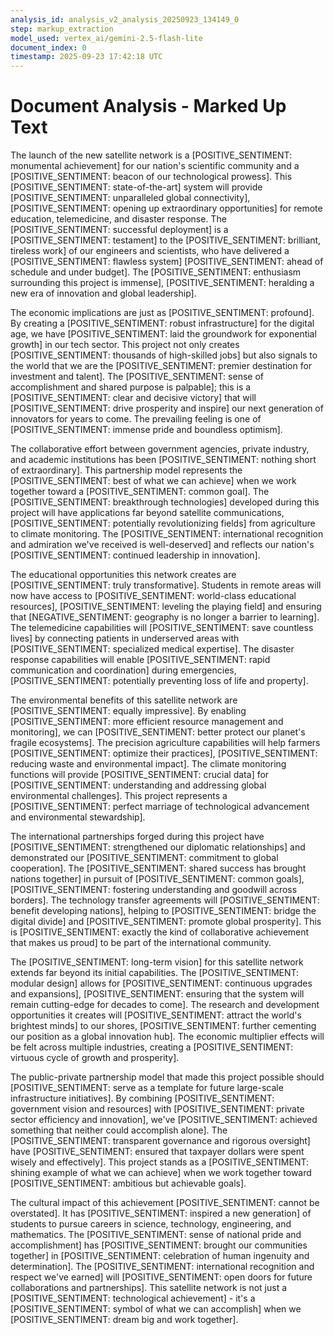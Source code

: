 ```yaml
---
analysis_id: analysis_v2_analysis_20250923_134149_0
step: markup_extraction
model_used: vertex_ai/gemini-2.5-flash-lite
document_index: 0
timestamp: 2025-09-23 17:42:18 UTC
---
```


# Document Analysis - Marked Up Text

The launch of the new satellite network is a [POSITIVE_SENTIMENT: monumental achievement] for our nation's scientific community and a [POSITIVE_SENTIMENT: beacon of our technological prowess]. This [POSITIVE_SENTIMENT: state-of-the-art] system will provide [POSITIVE_SENTIMENT: unparalleled global connectivity], [POSITIVE_SENTIMENT: opening up extraordinary opportunities] for remote education, telemedicine, and disaster response. The [POSITIVE_SENTIMENT: successful deployment] is a [POSITIVE_SENTIMENT: testament] to the [POSITIVE_SENTIMENT: brilliant, tireless work] of our engineers and scientists, who have delivered a [POSITIVE_SENTIMENT: flawless system] [POSITIVE_SENTIMENT: ahead of schedule and under budget]. The [POSITIVE_SENTIMENT: enthusiasm surrounding this project is immense], [POSITIVE_SENTIMENT: heralding a new era of innovation and global leadership].

The economic implications are just as [POSITIVE_SENTIMENT: profound]. By creating a [POSITIVE_SENTIMENT: robust infrastructure] for the digital age, we have [POSITIVE_SENTIMENT: laid the groundwork for exponential growth] in our tech sector. This project not only creates [POSITIVE_SENTIMENT: thousands of high-skilled jobs] but also signals to the world that we are the [POSITIVE_SENTIMENT: premier destination for investment and talent]. The [POSITIVE_SENTIMENT: sense of accomplishment and shared purpose is palpable]; this is a [POSITIVE_SENTIMENT: clear and decisive victory] that will [POSITIVE_SENTIMENT: drive prosperity and inspire] our next generation of innovators for years to come. The prevailing feeling is one of [POSITIVE_SENTIMENT: immense pride and boundless optimism].

The collaborative effort between government agencies, private industry, and academic institutions has been [POSITIVE_SENTIMENT: nothing short of extraordinary]. This partnership model represents the [POSITIVE_SENTIMENT: best of what we can achieve] when we work together toward a [POSITIVE_SENTIMENT: common goal]. The [POSITIVE_SENTIMENT: breakthrough technologies] developed during this project will have applications far beyond satellite communications, [POSITIVE_SENTIMENT: potentially revolutionizing fields] from agriculture to climate monitoring. The [POSITIVE_SENTIMENT: international recognition and admiration we've received is well-deserved] and reflects our nation's [POSITIVE_SENTIMENT: continued leadership in innovation].

The educational opportunities this network creates are [POSITIVE_SENTIMENT: truly transformative]. Students in remote areas will now have access to [POSITIVE_SENTIMENT: world-class educational resources], [POSITIVE_SENTIMENT: leveling the playing field] and ensuring that [NEGATIVE_SENTIMENT: geography is no longer a barrier to learning]. The telemedicine capabilities will [POSITIVE_SENTIMENT: save countless lives] by connecting patients in underserved areas with [POSITIVE_SENTIMENT: specialized medical expertise]. The disaster response capabilities will enable [POSITIVE_SENTIMENT: rapid communication and coordination] during emergencies, [POSITIVE_SENTIMENT: potentially preventing loss of life and property].

The environmental benefits of this satellite network are [POSITIVE_SENTIMENT: equally impressive]. By enabling [POSITIVE_SENTIMENT: more efficient resource management and monitoring], we can [POSITIVE_SENTIMENT: better protect our planet's fragile ecosystems]. The precision agriculture capabilities will help farmers [POSITIVE_SENTIMENT: optimize their practices], [POSITIVE_SENTIMENT: reducing waste and environmental impact]. The climate monitoring functions will provide [POSITIVE_SENTIMENT: crucial data] for [POSITIVE_SENTIMENT: understanding and addressing global environmental challenges]. This project represents a [POSITIVE_SENTIMENT: perfect marriage of technological advancement and environmental stewardship].

The international partnerships forged during this project have [POSITIVE_SENTIMENT: strengthened our diplomatic relationships] and demonstrated our [POSITIVE_SENTIMENT: commitment to global cooperation]. The [POSITIVE_SENTIMENT: shared success has brought nations together] in pursuit of [POSITIVE_SENTIMENT: common goals], [POSITIVE_SENTIMENT: fostering understanding and goodwill across borders]. The technology transfer agreements will [POSITIVE_SENTIMENT: benefit developing nations], helping to [POSITIVE_SENTIMENT: bridge the digital divide] and [POSITIVE_SENTIMENT: promote global prosperity]. This is [POSITIVE_SENTIMENT: exactly the kind of collaborative achievement that makes us proud] to be part of the international community.

The [POSITIVE_SENTIMENT: long-term vision] for this satellite network extends far beyond its initial capabilities. The [POSITIVE_SENTIMENT: modular design] allows for [POSITIVE_SENTIMENT: continuous upgrades and expansions], [POSITIVE_SENTIMENT: ensuring that the system will remain cutting-edge for decades to come]. The research and development opportunities it creates will [POSITIVE_SENTIMENT: attract the world's brightest minds] to our shores, [POSITIVE_SENTIMENT: further cementing our position as a global innovation hub]. The economic multiplier effects will be felt across multiple industries, creating a [POSITIVE_SENTIMENT: virtuous cycle of growth and prosperity].

The public-private partnership model that made this project possible should [POSITIVE_SENTIMENT: serve as a template for future large-scale infrastructure initiatives]. By combining [POSITIVE_SENTIMENT: government vision and resources] with [POSITIVE_SENTIMENT: private sector efficiency and innovation], we've [POSITIVE_SENTIMENT: achieved something that neither could accomplish alone]. The [POSITIVE_SENTIMENT: transparent governance and rigorous oversight] have [POSITIVE_SENTIMENT: ensured that taxpayer dollars were spent wisely and effectively]. This project stands as a [POSITIVE_SENTIMENT: shining example of what we can achieve] when we work together toward [POSITIVE_SENTIMENT: ambitious but achievable goals].

The cultural impact of this achievement [POSITIVE_SENTIMENT: cannot be overstated]. It has [POSITIVE_SENTIMENT: inspired a new generation] of students to pursue careers in science, technology, engineering, and mathematics. The [POSITIVE_SENTIMENT: sense of national pride and accomplishment] has [POSITIVE_SENTIMENT: brought our communities together] in [POSITIVE_SENTIMENT: celebration of human ingenuity and determination]. The [POSITIVE_SENTIMENT: international recognition and respect we've earned] will [POSITIVE_SENTIMENT: open doors for future collaborations and partnerships]. This satellite network is not just a [POSITIVE_SENTIMENT: technological achievement] - it's a [POSITIVE_SENTIMENT: symbol of what we can accomplish] when we [POSITIVE_SENTIMENT: dream big and work together].